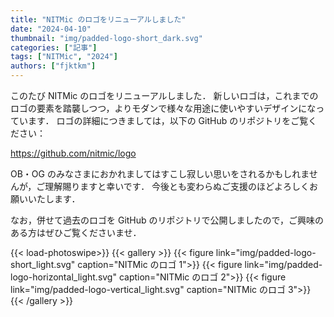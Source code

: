 ```yaml
---
title: "NITMic のロゴをリニューアルしました"
date: "2024-04-10"
thumbnail: "img/padded-logo-short_dark.svg"
categories: ["記事"]
tags: ["NITMic", "2024"]
authors: ["fjktkm"]
---
```


このたび NITMic のロゴをリニューアルしました．
新しいロゴは，これまでのロゴの要素を踏襲しつつ，よりモダンで様々な用途に使いやすいデザインになっています．
ロゴの詳細につきましては，以下の GitHub のリポジトリをご覧ください：

https://github.com/nitmic/logo

OB・OG のみなさまにおかれましてはすこし寂しい思いをされるかもしれませんが，ご理解賜りますと幸いです．
今後とも変わらぬご支援のほどよろしくお願いいたします．

なお，併せて過去のロゴを GitHub のリポジトリで公開しましたので，ご興味のある方はぜひご覧くださいませ．

{{< load-photoswipe>}}
{{< gallery >}}
{{< figure link="img/padded-logo-short_light.svg" caption="NITMic のロゴ 1">}}
{{< figure link="img/padded-logo-horizontal_light.svg" caption="NITMic のロゴ 2">}}
{{< figure link="img/padded-logo-vertical_light.svg" caption="NITMic のロゴ 3">}}
{{< /gallery >}}
